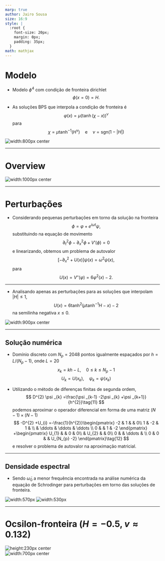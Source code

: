 ```yaml
---
marp: true
author: Jairo Sousa
size: 16:9
style: |
  :root {
    font-size: 20px;
    margin: 0px;
    padding: 35px;
  }
math: mathjax
---
```


# Modelo

- Modelo $\phi^4$ com condição de fronteira dirichlet 
$$
\phi(x=0)=H.\tag{1}
$$

- As soluções BPS que interpola a condição de fronteira é
$$
\varphi ( x) =\mu (\tanh( \chi -x))^{\nu }\tag{2}
$$
para
$$
\chi =\mu \tanh^{-1}\left( H^{\nu }\right) 
\quad \text{e} \quad
\nu =\text{sgn}( 1-|H|) \tag{3}
$$

<style>
img[alt~="center"] {
  display: block;
  margin: 0 auto;
}
</style>
![width:800px center](solutions.svg)

---

# Overview

![width:1000px center](initial_plots.svg)

---

# Perturbações

- Considerando pequenas perturbações em torno da solução na fronteira
$$
\phi =\varphi +e^{i\omega t} \psi,\tag{4}
$$
substituindo na equação de movimento 
$$
\partial _{t}^{2} \phi -\partial _{x}^{2} \phi +V'( \phi ) =0\tag{5}
$$
e linearizando, obtemos um problema de autovalor
$$
\left[ -\partial _{x}^{2} +U( x)\right] \psi ( x) =\omega ^{2} \psi ( x),\tag{6}
$$
para
$$
U(x)= V''(\varphi) =6\varphi ^{2}(x) -2\tag{7}.
$$

---

- Analisando apenas as perturbações para as soluções que interpolam $|H|\leq 1$,
$$
U( x) =6\tanh^{2}\left(\mu\tanh^{-1} H-x\right) -2\tag{8}
$$
na semilinha negativa $x \leq 0$.

![width:900px center](schro-potential.svg)

---

## Solução numérica

- Domínio discreto com $N_p=2048$ pontos igualmente espaçados por $h=L/(N_p-1)$, onde $L=20$
$$
x_k = kh - L,\quad
0 \leq k \leq N_p-1\tag{9}
$$
$$
U_k = U(x_k),\quad \psi_k = \psi(x_k)\tag{10}
$$

- Utilizando o método de diferenças finitas de segunda ordem,
$$
D^{2} \psi _{k} =\frac{\psi _{k-1} -2\psi _{k} +\psi _{k+1}}{h^{2}}\tag{11}
$$
podemos aproximar o operador diferencial em forma de uma matriz $(N-1)\times(N-1)$
$$
-D^{2} +U_{i} =-\frac{1}{h^{2}}\begin{pmatrix}
-2 & 1 &  & 0\\
1 & -2 & 1 & \\
 & \ddots  & \ddots  & \ddots \\
0 &  & 1 & -2
\end{pmatrix} +\begin{pmatrix}
U_{1} &  & 0 & 0\\
 & U_{2} &  & 0\\
0 &  & \ddots  & \\
0 & 0 &  & U_{N_{p} -2}
\end{pmatrix}\tag{12}
$$
e resolver o problema de autovalor na aproximação matricial.

---

## Densidade espectral

- Sendo $\tilde{\omega}_0$ a menor frequência encontrada na análise numérica da equação de Schrodinger para perturbações em torno das soluções de fronteira.

![width:570px](eigenvalues.svg) ![width:530px](spectrum-map-v=0.25.svg)

---

# Ocsilon-fronteira ($H=-0.5$, $v\approx 0.132$)

![height:230px center](static-oscilon.svg) 
![width:700px center](static-oscilon-fft.svg)